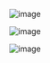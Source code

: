 ![image](https://github.com/anjiladhikari/React-Journey/assets/21165474/546be1e8-2892-414f-a5ab-16e4b42bf1d9)

![image](https://github.com/anjiladhikari/React-Journey/assets/21165474/30cebde6-7ca6-4396-99d7-c1b1adf5bbae)

![image](https://github.com/anjiladhikari/React-Journey/assets/21165474/4b745035-e879-4a7f-bfe2-8e9fda389114)
